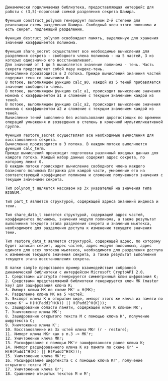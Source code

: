     Динамически подключаемая библиотека, предоставляющая интерфейс для работы с (3,5)-пороговой схемой разделения секрета Шамира.
    
    Функция construct_polynom генерирует полином 2-й степени для реализации схемы разделения Шамира. Свободный член этого полинома и есть секрет, подлежащий разделению.

    Функция destruct_polynom освобождает память, выделенную для хранения значений коэффициентов полинома.

    Функция share_secret осуществляет все необходимые вычисления для разделения секрета - свободного члена полинома - на 5 частей, 3 из которых однозначно его восстанавливают.
    Для значений от 1 до 5 вычисляется значение полинома - тень. Часть секрета представляет собой пару индекс-тень.
    Вычисление производится в 3 потока. Прежде вычислений значения частей содержат тени со значением 0.
    В потоке, выполняющем функцию calc_a0, каждой из 5 теней прибавляется значение свободного члена.
    В потоке, выполняющем функцию calc_a1, происходит вычисление значения монома с коэффициентом a1 и сложение с текущим значением каждой из теней.
    В потоке, выполняющем функцию calc_a2, происходит вычисление значения монома с коэффициентом a2 и сложение с текущим значением каждой из теней.
    Вычисление теней выполнено без использования дорогостоящих по времени операций умножения и возведения в степень в конечной мультипликативной группе.

    Функция restore_secret осуществляет все необходимые вычисления для восстановления секрета.
    Вычисление производится в 3 потока. В каждом потоке выполняется функция calc_term. 
    Прежде вычислений происходит подготовка различный входных данных для каждого потока. Каждый набор данных содержит адрес секрета, по которому лежит 0.
    В каждом потоке происходит вычисление свободного члена каждого базисного полинома Лагранжа для каждой части, умножение его на соответствующий коэффициент полинома и сложение полученного значения с текущим значением секрета.

    Тип polynom_t является массивом из 3х указателей на значения типа BIGNUM.

    Тип part_t является структурой, содержащей адреса значений индекса и тени.

    Тип share_data_t является структурой, содержащей адрес частей, коэффициентов полинома, значения модуля полинома, а также результат выполнения текущего этапа разделения секрета и значения мьютекса, необходимого для разделения доступа к изменению текущего значения тени.

    Тип restore_data_t является структурой, содержащей адрес, по которому будет записан секрет, адрес частей, адрес модуля полоинома, адрес единого для всех потоков мьютекса, необходимого для разделения доступа к изменению текущего значения секрета, а также результат выполнения текущего этапа восстановления секрета.

    В папке sample представлен пример взаимодействия собранной динамической библиотеки с интерфейсом Microsoft CryptoAPI 2.0.
    1. Средствами wincrypto генерируется симметричный ключ шифрования К;
    2. Средствами представляемой библиотеки генерируется ключ МК (master key) для зашифрования ключа К;
    3. Импорт ключа МК по схеме MK' = H(MK);
    4. Разделение ключа МК на 5 частей;
    5. Экспорт ключа K в открытом виде, импорт этого же ключа из памяти по схеме K' = H(H(Padd1^H(K)) || H(Padd2^H(K)));
    6. Зашифрование области памяти, содержащей ключ К ключом MK';
    7. Уничтожение ключа MK';
    8. Зашифрование открытого текста M с помощью ключа K', получение шифртекста C;
    9. Уничтожение ключа K';
    10. Восстановление из 3х чстей ключа MKr (r - restore);
    11. Импорт ключа МКr как в п.3 -> MK'r;
    12. Уничтожение ключа MKr;
    13. Расшифрование с помощью MK'r зашифрованного ранее ключа K;
    14. Импорт расшифрованного ключа K из памяти по схеме Kr' = H(H(Padd1^H(K)) || H(Padd2^H(K)));
    15. Уничтожение ключа MK'r;
    16. Расшифрование шифртекста C с помощью ключа Kr', получение открытого текста M';
    17. Уничтожение ключа Kr';
    18. Сравнение открытых текстов M и M';
